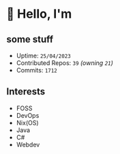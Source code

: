 # 👋 Hello, I'm 

## some stuff

- Uptime: `25/04/2023`
- Contributed Repos: `39` *(owning `21`)*
- Commits: `1712`

## Interests

- FOSS
- DevOps
- Nix(OS)
- Java
- C#
- Webdev

